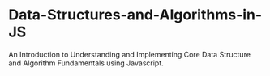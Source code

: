 # Data-Structures-and-Algorithms-in-JS
An Introduction to Understanding and Implementing Core Data Structure and Algorithm Fundamentals using Javascript.